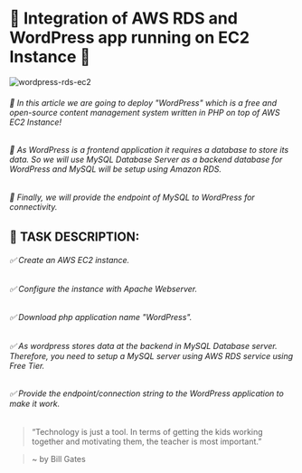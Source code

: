 # :trident: Integration of AWS RDS and WordPress app running on EC2 Instance :trident:

![wordpress-rds-ec2](https://user-images.githubusercontent.com/78288350/116659353-1a448080-a9af-11eb-8e52-2bd4230e63c8.jpg)

###### :dart: In this article we are going to deploy "WordPress" which is a free and open-source content management system written in PHP on top of AWS EC2 Instance!

###### :dart: As WordPress is a frontend application it requires a database to store its data. So we will use MySQL Database Server as a backend database for WordPress and MySQL will be setup using Amazon RDS. 

###### :dart: Finally, we will provide the endpoint of MySQL to WordPress for connectivity.

## :beginner: TASK DESCRIPTION:

###### :white_check_mark: Create an AWS EC2 instance.

###### :white_check_mark: Configure the instance with Apache Webserver.

###### :white_check_mark: Download php application name "WordPress".

###### :white_check_mark: As wordpress stores data at the backend in MySQL Database server. Therefore, you need to setup a MySQL server using AWS RDS service using Free Tier.

###### :white_check_mark: Provide the endpoint/connection string to the WordPress application to make it work. 

> “Technology is just a tool. In terms of getting the kids working together and motivating them, the teacher is most important.”

> ~ by Bill Gates


